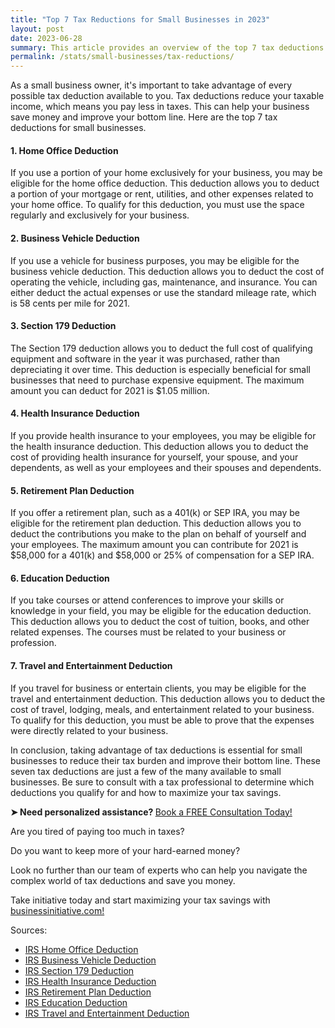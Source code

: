 ```yaml
---
title: "Top 7 Tax Reductions for Small Businesses in 2023"
layout: post
date: 2023-06-28
summary: This article provides an overview of the top 7 tax deductions available to small businesses. By taking advantage of these deductions, entrepreneurs can reduce their taxable income and save money on taxes. Reading this article will help entrepreneurs understand which deductions they qualify for and how to maximize their tax savings.
permalink: /stats/small-businesses/tax-reductions/
---
```


As a small business owner, it's important to take advantage of every possible tax deduction available to you. Tax deductions reduce your taxable income, which means you pay less in taxes. This can help your business save money and improve your bottom line. Here are the top 7 tax deductions for small businesses.

#### 1.  Home Office Deduction
If you use a portion of your home exclusively for your business, you may be eligible for the home office deduction. This deduction allows you to deduct a portion of your mortgage or rent, utilities, and other expenses related to your home office. To qualify for this deduction, you must use the space regularly and exclusively for your business.

#### 2.  Business Vehicle Deduction
If you use a vehicle for business purposes, you may be eligible for the business vehicle deduction. This deduction allows you to deduct the cost of operating the vehicle, including gas, maintenance, and insurance. You can either deduct the actual expenses or use the standard mileage rate, which is 58 cents per mile for 2021.

#### 3.  Section 179 Deduction
The Section 179 deduction allows you to deduct the full cost of qualifying equipment and software in the year it was purchased, rather than depreciating it over time. This deduction is especially beneficial for small businesses that need to purchase expensive equipment. The maximum amount you can deduct for 2021 is \$1.05 million.

#### 4.  Health Insurance Deduction
If you provide health insurance to your employees, you may be eligible for the health insurance deduction. This deduction allows you to deduct the cost of providing health insurance for yourself, your spouse, and your dependents, as well as your employees and their spouses and dependents.

#### 5.  Retirement Plan Deduction
If you offer a retirement plan, such as a 401(k) or SEP IRA, you may be eligible for the retirement plan deduction. This deduction allows you to deduct the contributions you make to the plan on behalf of yourself and your employees. The maximum amount you can contribute for 2021 is \$58,000 for a 401(k) and \$58,000 or 25% of compensation for a SEP IRA.

#### 6.  Education Deduction
If you take courses or attend conferences to improve your skills or knowledge in your field, you may be eligible for the education deduction. This deduction allows you to deduct the cost of tuition, books, and other related expenses. The courses must be related to your business or profession.

#### 7.  Travel and Entertainment Deduction
If you travel for business or entertain clients, you may be eligible for the travel and entertainment deduction. This deduction allows you to deduct the cost of travel, lodging, meals, and entertainment related to your business. To qualify for this deduction, you must be able to prove that the expenses were directly related to your business.

In conclusion, taking advantage of tax deductions is essential for small businesses to reduce their tax burden and improve their bottom line. These seven tax deductions are just a few of the many available to small businesses. Be sure to consult with a tax professional to determine which deductions you qualify for and how to maximize your tax savings.

<p><b>➤ Need personalized assistance? </b> <a href="https://calendly.com/businessinitiative/30-minute-consultation-call"> Book a FREE Consultation Today!</a></p>

Are you tired of paying too much in taxes? 

Do you want to keep more of your hard-earned money?

Look no further than our team of experts who can help you navigate the complex world of tax deductions and save you money.

Take initiative today and start maximizing your tax savings with [businessinitiative.com!](https://www.businessinitiative.org/)

Sources:

-   [IRS Home Office Deduction](<-   https://www.irs.gov/businesses/small-businesses-self-employed/home-office-deduction>)
-   [IRS Business Vehicle Deduction](https://www.irs.gov/taxtopics/tc510)
-   [IRS Section 179 Deduction](https://www.irs.gov/publications/p946)
-   [IRS Health Insurance Deduction](https://www.irs.gov/publications/p502)
-   [IRS Retirement Plan Deduction](https://www.irs.gov/retirement-plans/ira-deduction-limits)
-   [IRS Education Deduction](https://www.irs.gov/publications/p970)
-   [IRS Travel and Entertainment Deduction](https://www.irs.gov/pub/irs-regs/travel_entertainment_faq_v1.pdf)